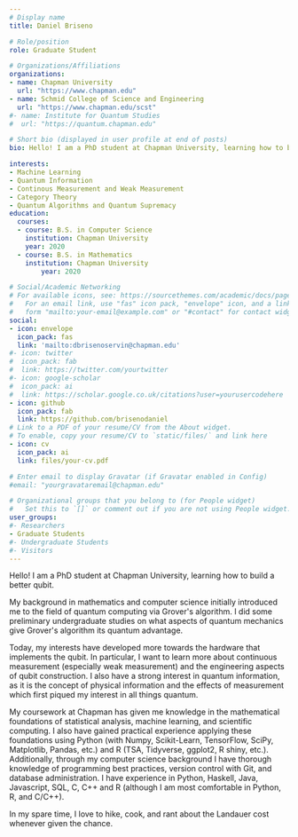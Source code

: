 ```yaml
---
# Display name
title: Daniel Briseno

# Role/position
role: Graduate Student

# Organizations/Affiliations
organizations:
- name: Chapman University
  url: "https://www.chapman.edu"
- name: Schmid College of Science and Engineering
  url: "https://www.chapman.edu/scst"
#- name: Institute for Quantum Studies
#  url: "https://quantum.chapman.edu"

# Short bio (displayed in user profile at end of posts)
bio: Hello! I am a PhD student at Chapman University, learning how to build a better qubit.

interests:
- Machine Learning
- Quantum Information
- Continous Measurement and Weak Measurement
- Category Theory
- Quantum Algorithms and Quantum Supremacy
education:
  courses:
  - course: B.S. in Computer Science
    institution: Chapman University
    year: 2020
  - course: B.S. in Mathematics
    institution: Chapman University
        year: 2020

# Social/Academic Networking
# For available icons, see: https://sourcethemes.com/academic/docs/page-builder/#icons
#   For an email link, use "fas" icon pack, "envelope" icon, and a link in the
#   form "mailto:your-email@example.com" or "#contact" for contact widget.
social:
- icon: envelope
  icon_pack: fas
  link: 'mailto:dbrisenoservin@chapman.edu'
#- icon: twitter
#  icon_pack: fab
#  link: https://twitter.com/yourtwitter
#- icon: google-scholar
#  icon_pack: ai
#  link: https://scholar.google.co.uk/citations?user=yourusercodehere
- icon: github
  icon_pack: fab
  link: https://github.com/brisenodaniel
# Link to a PDF of your resume/CV from the About widget.
# To enable, copy your resume/CV to `static/files/` and link here 
- icon: cv
  icon_pack: ai
  link: files/your-cv.pdf

# Enter email to display Gravatar (if Gravatar enabled in Config)
#email: "yourgravataremail@chapman.edu"

# Organizational groups that you belong to (for People widget)
#   Set this to `[]` or comment out if you are not using People widget.
user_groups:
#- Researchers
- Graduate Students
#- Undergraduate Students
#- Visitors
---
```

Hello! I am a PhD student at Chapman University, learning how to build a better qubit. 

My background in mathematics and computer science initially introduced me to the field of quantum computing via Grover's algorithm. I did some preliminary undergraduate studies on what aspects of quantum mechanics give Grover's algorithm its quantum advantage.

Today, my interests have developed more towards the hardware that implements the qubit. In particular, I want to learn more about continuous measurement (especially weak measurement) and the engineering aspects of qubit construction. I also have a strong interest in quantum information, as it is the concept of physical information and the effects of measurement which first piqued my interest in all things quantum.

My coursework at Chapman has given me knowledge in the mathematical foundations of statistical analysis, machine learning, and scientific computing. I also have gained practical experience applying these foundations using Python (with Numpy, Scikit-Learn, TensorFlow, SciPy, Matplotlib, Pandas, etc.) and R (TSA, Tidyverse, ggplot2, R shiny, etc.). Additionally, through my computer science background I have thorough knowledge of programming best practices, version control with Git, and database administration. I have experience in Python, Haskell, Java, Javascript, SQL, C, C++ and R (although I am most comfortable in Python, R, and C/C++).

In my spare time, I love to hike, cook, and rant about the Landauer cost whenever given the chance.



